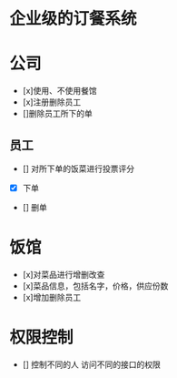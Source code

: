 企业级的订餐系统
============================
# 公司
   - [x]使用、不使用餐馆
   - [x]注册删除员工
   - []删除员工所下的单
   
## 员工

   - [] 对所下单的饭菜进行投票评分
   - [x] 下单
   - [] 删单

# 饭馆

   - [x]对菜品进行增删改查
   - [x]菜品信息，包括名字，价格，供应份数
   - [x]增加删除员工

# 权限控制

 - [] 控制不同的人 访问不同的接口的权限